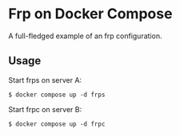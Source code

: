 # Frp on Docker Compose
A full-fledged example of an frp configuration.

## Usage

Start frps on server A:
```shell
$ docker compose up -d frps
```

Start frpc on server B:
```shell
$ docker compose up -d frpc
```